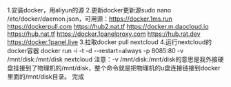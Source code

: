 1.安装docker，用aliyun的源
2.更新docker更新源sudo nano /etc/docker/daemon.json，可用源：https://docker.1ms.run
https://dockerpull.com
https://hub2.nat.tf
https://docker.m.daocloud.io
https://hub.nat.tf
https://docker.1panelproxy.com
https://hub.rat.dev
https://docker.1panel.live
3.拉取docker pull nextcloud
4.运行nextcloud的docker容器 docker run -i -t -d --restart=always -p 8085:80 -v /mnt/disk:/mnt/disk nextcloud   注意：-v /mnt/disk:/mnt/disk的意思是我外接硬盘挂接到了物理机的/mnt/disk，整个命令就是把物理机的u盘连接链接到docker里面的/mnt/disk目录。
完成